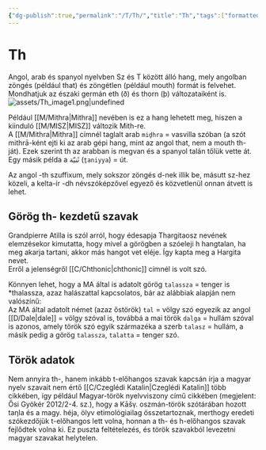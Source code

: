```yaml
---
{"dg-publish":true,"permalink":"/T/Th/","title":"Th","tags":["formatted🟢"],"created":"2023-10-21T04:27","updated":"2023-10-21T04:27"}
---
```





# Th

Angol, arab és spanyol nyelvben Sz és T között álló hang, mely angolban zöngés (például that) és zöngétlen (például mouth) formát is felvehet. Mondhatjuk az északi germán eth (ð) és thorn (þ) változataiként is.  
![assets/Th_image1.png|undefined](/img/user/T/assets/Th_image1.png)  
 
Például [[M/Mithra\|Mithra]] nevében is ez a hang lehetett meg, hiszen a kiinduló [[M/MISZ\|MISZ]] változik Mith-re.  
A [[M/Mithra\|Mithra]] címnél taglalt arab `miḏhra` = vasvilla szóban (a szót mithrā-ként ejti ki az arab gépi hang, mint az angol that, nem a mouth th-ját). Ezek szerint th az arabban is megvan és a spanyol talán tőlük vette át.  
Egy másik példa a ثَنيّة (`ṯaniyya`) = út.  

Az angol -th szuffixum, mely sokszor zöngés d-nek illik be, másutt sz-hez közeli, a kelta-ír -dh névszóképzővel egyező és közvetlenül onnan átvett is lehet.  

## Görög th- kezdetű szavak

Grandpierre Atilla is szól arról, hogy édesapja Thargitaosz nevének elemzésekor kimutatta, hogy mivel a görögben a szóeleji h hangtalan, ha meg akarja tartani, akkor más hangot vet eléje. Így kapta meg a Hargita nevet.  
Erről a jelenségről [[C/Chthonic\|chthonic]] címnél is volt szó.  

Könnyen lehet, hogy a MA által is adatolt görög `talassza` = tenger is \*thalassza, azaz halászattal kapcsolatos, bár az alábbiak alapján nem valószínű:  
Az MA által adatolt német (azaz őstörök) `tal` = völgy szó egyezik az angol [[D/Dale\|dale]] = völgy szóval is, továbbá a mai török `dalga` = hullám szóval is azonos, amely török szó egyik származéka a szerb `talasz` = hullám, a másik pedig a görög `talassza`, `talatta` = tenger szó.  

## Török adatok

Nem annyira th-, hanem inkább t-előhangos szavak kapcsán írja a magyar nyelv szavait nem értő [[C/Czeglédi Katalin\|Czeglédi Katalin]] több cikkében, így például Magyar-török nyelvviszony című cikkében (megjelent: Ősi Gyökér 2012/2-4. sz.), hogy a Kāšγ. oszmán-török szótárában hozott taηla és a magy. héja, ölyv etimológiailag összetartoznak, merthogy eredeti szókezdőjük t-előhangos lett volna, honnan a th- és h-előhangos szavak fejlődtek volna ki. Ez puszta feltételezés, és török szavakból levezetni magyar szavakat helytelen.  